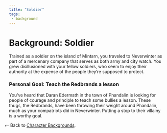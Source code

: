 ```yaml
---
title: "Soldier"
tags:
 - background
---
```

# Background: Soldier
Trained as a soldier on the island of Mintarn, you traveled to Neverwinter as part of a mercenary company that serves as both army and city watch. You grew disillusioned with your fellow soldiers, who seem to enjoy their authority at the expense of the people they’re supposed to protect.

### Personal Goal: Teach the Redbrands a lesson
You’ve heard that Daran Edermath in the town of Phandalin is looking for people of courage and principle to teach some bullies a lesson. These thugs, the Redbrands, have been throwing their weight around Phandalin, much as your compatriots did in Neverwinter. Putting a stop to their villainy is a worthy goal.

⃪ Back to [Character Backgrounds](players/backgrounds).